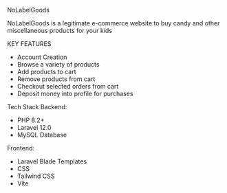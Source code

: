 NoLabelGoods 

NoLabelGoods is a legitimate e-commerce website to buy candy and other miscellaneous products for your kids

KEY FEATURES
- Account Creation
- Browse a variety of products
- Add products to cart
- Remove products from cart
- Checkout selected orders from cart
- Deposit money into profile for purchases

Tech Stack
Backend:
- PHP 8.2+
- Laravel 12.0
- MySQL Database

Frontend:
- Laravel Blade Templates
- CSS
- Tailwind CSS
- Vite
  

